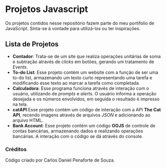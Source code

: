 # Projetos Javascript
Os projetos contidos nesse repositório fazem parte do meu portifolio de JavaScript. Sinta-se à vontade para utilizá-los ou ter inspirações.
## Lista de Projetos
 - **Contador**: Trata-se de um site que realiza operações unitárias de soma e subtração através de *clicks* em botões, gerando um tratamento de *Events*. 
 - **To-do List**: Esse projeto contém um website com a função de ser uma to-do list, armazenando um texto curto representando uma tarefa e modificando esse texto ao marcar a tarefa como completada.
 - **Calculadora**: Esse programa funciona através de interação com o usuário, utilizando de *prompts* e *alerts*. O usuário informa a operação desejada e os números envolvidos, em seguida o resultado é impresso na tela.
 - **catAPI**:Esse projeto contém um código de interação com a API **The Cat API**, recendo imagens através de arquivos *JSON* e adicionando ao arquivo HTML.
 - **Bank Account**: Esse projeto contém um código **OOJS** de controle de contas bancárias, armazenando dados e realizando operações bancárias. A interação com o código se dá através do console.
### Créditos
Código criado por Carlos Daniel Penaforte de Souza.
